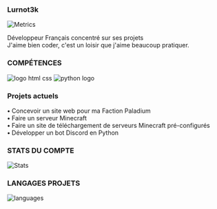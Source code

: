 ### **Lurnot3k**

![Metrics](https://metrics.lecoq.io/orangina-mc?template=classic&config.timezone=Indian%2FReunion)

Développeur Français concentré sur ses projets<br />
J'aime bien coder, c'est un loisir que j'aime beaucoup pratiquer.

### **COMPÉTENCES**

![logo html css](https://cdn.discordapp.com/attachments/566639457286094860/835136088288788480/css-html2-e1517475681211-2.png)
![python logo](https://user-images.githubusercontent.com/77621024/117994210-6dc0b200-b351-11eb-94ae-f5a39ac09ed3.png)


### **Projets actuels**

**•** Concevoir un site web pour ma Faction Paladium
<br />**•** Faire un serveur Minecraft<br />
**•** Faire un site de téléchargement de serveurs Minecraft pré-configurés<br />
**•** Développer un bot Discord en Python

### **STATS DU COMPTE**

![Stats](https://github-readme-stats.vercel.app/api?username=orangina-mc&show_icons=true&theme=algolia&locale=fr)

### **LANGAGES PROJETS**

![languages](https://github-readme-stats.vercel.app/api/top-langs/?username=orangina-mc&layout=compact&bg_color=262626&text_color=ffffff&locale=fr)
